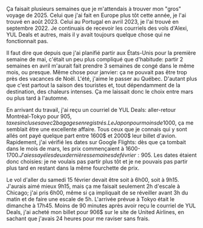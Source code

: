 Ça faisait plusieurs semaines que je m'attendais à trouver mon "gros" voyage de 2025. Celui que j'ai fait en Europe plus tôt cette année, je l'ai trouvé en août 2023. Celui au Portugal en avril 2023, je l'ai trouvé en septembre 2022. Je continuais de recevoir les courriels des vols d'Alexi, YUL Deals et autres, mais il y avait toujours quelque chose qui ne fonctionnait pas.

Il faut dire que depuis que j'ai planifié partir aux États-Unis pour la première semaine de mai, c'était un peu plus compliqué que d'habitude: partir 2 semaines en avril m'aurait fait prendre 3 semaines de congé dans le même mois, ou presque. Même chose pour janvier: ça ne pouvait pas être trop près des vacances de Noël. L'été, j'aime le passer au Québec. D'autant plus que c'est partout la saison des touristes et, tout dépendamment de la destination, des chaleurs intenses. Ça me laissait donc le choix entre mars ou plus tard à l'automne.

En arrivant du travail, j'ai reçu un courriel de YUL Deals: aller-retour Montréal-Tokyo pour 905$, taxes incluses avec 2 bagages enregistrés. Le Japon pour moins de 1000$, ça me semblait être une excellente affaire. Tous ceux que je connais qui y sont allés ont payé quelque part entre 1600$ et 2000$ leur billet d'avion. Rapidement, j'ai vérifié les dates sur Google Flights: dès que ça tombait dans le mois de mars, les prix commençaient à 1600-1700$. J'ai essayé les deux dernières semaines de février: 905$. Les dates étaient donc choisies: je ne voulais pas partir plus tôt et je ne pouvais pas partir plus tard en restant dans la même fourchette de prix.

Le vol d'aller du samedi 15 février devait être soit à 6h00, soit à 9h15. J'aurais aimé mieux 9h15, mais ça me faisait seulement 2h d'escale à Chicago; j'ai pris 6h00, même si ça impliquait de se réveiller avant 3h du matin et de faire une escale de 5h. L'arrivée prévue à Tokyo était le dimanche à 17h45. Moins de 90 minutes après avoir reçu le courriel de YUL Deals, j'ai acheté mon billet pour 906$ sur le site de United Airlines, en sachant que j'avais 24 heures pour me raviser sans frais.
